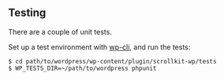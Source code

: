 

Testing
-------

There are a couple of unit tests.

Set up a test environment with [wp-cli][wp-cli], and run the tests:

    $ cd path/to/wordpress/wp-content/plugin/scrollkit-wp/tests
    $ WP_TESTS_DIR=~/path/to/wordpress phpunit





[wp-cli]: http://wp-cli.org/blog/plugin-unit-tests.html

